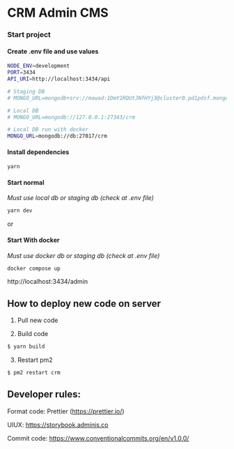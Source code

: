 # CRM Admin CMS

### Start project

#### Create .env file and use values

```bash
NODE_ENV=development
PORT=3434
API_URI=http://localhost:3434/api

# Staging DB
# MONGO_URL=mongodb+srv://mawad:1DmY1ROUtJNfHYj3@cluster0.pd1pdsf.mongodb.net/

# Local DB
# MONGO_URL=mongodb://127.0.0.1:27343/crm

# Local DB run with docker
MONGO_URL=mongodb://db:27017/crm
```

#### Install dependencies

```bash
yarn
```

#### Start normal

<i>Must use local db or staging db (check at .env file)</i>

```bash
yarn dev
```

or

#### Start With docker

<i>Must use docker db or staging db (check at .env file)</i>

```bash
docker compose up
```

http://localhost:3434/admin

## How to deploy new code on server

1. Pull new code

2. Build code

```bash
$ yarn build
```

3. Restart pm2

```bash
$ pm2 restart crm
```

## Developer rules:

Format code: Prettier (https://prettier.io/)

UIUX: https://storybook.adminjs.co

Commit code: https://www.conventionalcommits.org/en/v1.0.0/
